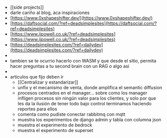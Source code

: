 - [[side projects]]
- darle cariño al blog, aca inspiraciones
- [https://www.0xshapeshifter.dev/](https://www.0xshapeshifter.dev/)
- [https://daftsocial.com/?ref=deadsimplesites](https://daftsocial.com/?ref=deadsimplesites)
- [https://www.ijpowell.co.uk/?ref=deadsimplesites](https://www.ijpowell.co.uk/?ref=deadsimplesites)
- [https://deadsimplesites.com/?ref=dailydev](https://deadsimplesites.com/?ref=dailydev)
-
- tambien se te ocurrio hacerlo con WASM y que desde el sitio, permita hacer preguntas a tu second brain con un RAG o algo asi
-
- articulos que fijo deben ir
	- [[Centralizar y estandarizar]]
	- unfix y el mecanismo de venta, donde amplifica el semantic diffusion
	- procesos centrados en el manager... sobre como los manager infligen procesos sin ningún valor para los clientes, y solo por que les da la ilusión de tener todo bajo control terminamos haciendo reportes para ellos
	- comenta como pudiste conectar rabbitmq con mqtt
	- muestra los experimentos de django admin y tabla con columna json
	- muestra el experimento de bedrock
	- muestra el experimento de superset